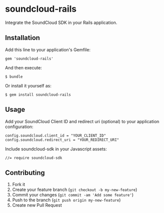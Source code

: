 # soundcloud-rails

Integrate the SoundCloud SDK in your Rails application.

## Installation

Add this line to your application's Gemfile:

    gem 'soundcloud-rails'

And then execute:

    $ bundle

Or install it yourself as:

    $ gem install soundcloud-rails

## Usage

Add your SoundCloud Client ID and redirect uri (optional) to your application configuration:

    config.soundcloud.client_id = "YOUR_CLIENT_ID"
    config.soundcloud.redirect_uri = "YOUR_REDIRECT_URI"

Include soundcloud-sdk in your Javascript assets:

    //= require soundcloud-sdk

## Contributing

1. Fork it
2. Create your feature branch (`git checkout -b my-new-feature`)
3. Commit your changes (`git commit -am 'Add some feature'`)
4. Push to the branch (`git push origin my-new-feature`)
5. Create new Pull Request

